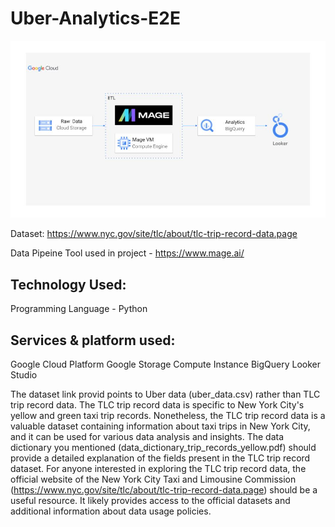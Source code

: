 # Uber-Analytics-E2E


![](https://github.com/frason88/Uber-Analytics-E2E/blob/main/architecture.jpg)


Dataset: https://www.nyc.gov/site/tlc/about/tlc-trip-record-data.page

Data Pipeine Tool used in project - https://www.mage.ai/

## Technology Used:
Programming Language - Python

## Services & platform used:
Google Cloud Platform
Google Storage
Compute Instance
BigQuery
Looker Studio


The dataset link provid points to Uber data (uber_data.csv) rather than TLC trip record data. The TLC trip record data is specific to New York City's yellow and green taxi trip records.
Nonetheless, the TLC trip record data is a valuable dataset containing information about taxi trips in New York City, and it can be used for various data analysis and insights. 
The data dictionary you mentioned (data_dictionary_trip_records_yellow.pdf) should provide a detailed explanation of the fields present in the TLC trip record dataset.
For anyone interested in exploring the TLC trip record data, the official website of the New York City Taxi and Limousine Commission 
(https://www.nyc.gov/site/tlc/about/tlc-trip-record-data.page) should be a useful resource. It likely provides access to the official datasets and additional information about data usage policies.
